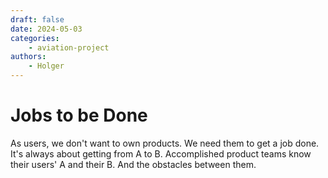 ```yaml
---
draft: false
date: 2024-05-03
categories:
    - aviation-project
authors:
    - Holger
---
```


# Jobs to be Done

As users, we don't want to own products. We need them to get a job done. It's always about getting from A to B. Accomplished product teams know their users' A and their B. And the obstacles between them.
